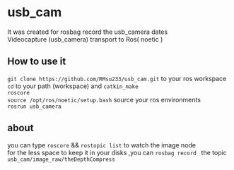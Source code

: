 # usb_cam
It was created for rosbag record the usb_camera dates  
Videocapture (usb_camera) transport to  Ros( noetic )  
## How to use it   
`git clone https://github.com/RMsu233/usb_cam.git` to your ros workspace   
`cd` to your path (workspace) and `catkin_make `   
`roscore`   
`source /opt/ros/noetic/setup.bash` source your ros environments      
`rosrun usb_camera`      
## about 
you can type `roscore` && `rostopic list` to watch the image node   
for the less space to keep it in your disks ,you can `rosbag record ` the topic `usb_cam/image_raw/theDepthCompress`

